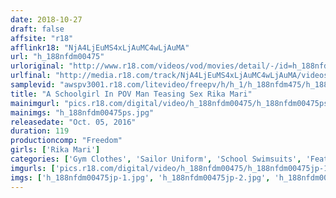 ```yaml
---
date: 2018-10-27
draft: false
affsite: "r18"
afflinkr18: "NjA4LjEuMS4xLjAuMC4wLjAuMA"
url: "h_188nfdm00475"
urloriginal: "http://www.r18.com/videos/vod/movies/detail/-/id=h_188nfdm00475"
urlfinal: "http://media.r18.com/track/NjA4LjEuMS4xLjAuMC4wLjAuMA/videos/vod/movies/detail/-/id=h_188nfdm00475"
samplevid: "awspv3001.r18.com/litevideo/freepv/h/h_1/h_188nfdm475/h_188nfdm475_dmb_w.mp4"
title: "A Schoolgirl In POV Man Teasing Sex Rika Mari"
mainimgurl: "pics.r18.com/digital/video/h_188nfdm00475/h_188nfdm00475ps.jpg"
mainimgs: "h_188nfdm00475ps.jpg"
releasedate: "Oct. 05, 2016"
duration: 119
productioncomp: "Freedom"
girls: ['Rika Mari']
categories: ['Gym Clothes', 'Sailor Uniform', 'School Swimsuits', 'Featured Actress', 'Footjob', 'POV', 'Masochist Man', 'Hi-Def']
imgurls: ['pics.r18.com/digital/video/h_188nfdm00475/h_188nfdm00475jp-1.jpg', 'pics.r18.com/digital/video/h_188nfdm00475/h_188nfdm00475jp-2.jpg', 'pics.r18.com/digital/video/h_188nfdm00475/h_188nfdm00475jp-3.jpg', 'pics.r18.com/digital/video/h_188nfdm00475/h_188nfdm00475jp-4.jpg', 'pics.r18.com/digital/video/h_188nfdm00475/h_188nfdm00475jp-5.jpg', 'pics.r18.com/digital/video/h_188nfdm00475/h_188nfdm00475jp-6.jpg', 'pics.r18.com/digital/video/h_188nfdm00475/h_188nfdm00475jp-7.jpg', 'pics.r18.com/digital/video/h_188nfdm00475/h_188nfdm00475jp-8.jpg', 'pics.r18.com/digital/video/h_188nfdm00475/h_188nfdm00475jp-9.jpg', 'pics.r18.com/digital/video/h_188nfdm00475/h_188nfdm00475jp-10.jpg', 'pics.r18.com/digital/video/h_188nfdm00475/h_188nfdm00475jp-11.jpg', 'pics.r18.com/digital/video/h_188nfdm00475/h_188nfdm00475jp-12.jpg', 'pics.r18.com/digital/video/h_188nfdm00475/h_188nfdm00475jp-13.jpg', 'pics.r18.com/digital/video/h_188nfdm00475/h_188nfdm00475jp-14.jpg', 'pics.r18.com/digital/video/h_188nfdm00475/h_188nfdm00475jp-15.jpg', 'pics.r18.com/digital/video/h_188nfdm00475/h_188nfdm00475jp-16.jpg', 'pics.r18.com/digital/video/h_188nfdm00475/h_188nfdm00475jp-17.jpg', 'pics.r18.com/digital/video/h_188nfdm00475/h_188nfdm00475jp-18.jpg', 'pics.r18.com/digital/video/h_188nfdm00475/h_188nfdm00475jp-19.jpg', 'pics.r18.com/digital/video/h_188nfdm00475/h_188nfdm00475jp-20.jpg']
imgs: ['h_188nfdm00475jp-1.jpg', 'h_188nfdm00475jp-2.jpg', 'h_188nfdm00475jp-3.jpg', 'h_188nfdm00475jp-4.jpg', 'h_188nfdm00475jp-5.jpg', 'h_188nfdm00475jp-6.jpg', 'h_188nfdm00475jp-7.jpg', 'h_188nfdm00475jp-8.jpg', 'h_188nfdm00475jp-9.jpg', 'h_188nfdm00475jp-10.jpg', 'h_188nfdm00475jp-11.jpg', 'h_188nfdm00475jp-12.jpg', 'h_188nfdm00475jp-13.jpg', 'h_188nfdm00475jp-14.jpg', 'h_188nfdm00475jp-15.jpg', 'h_188nfdm00475jp-16.jpg', 'h_188nfdm00475jp-17.jpg', 'h_188nfdm00475jp-18.jpg', 'h_188nfdm00475jp-19.jpg', 'h_188nfdm00475jp-20.jpg']
---
```

